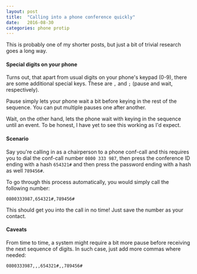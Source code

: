 ```yaml
---
layout: post
title:  "Calling into a phone conference quickly"
date:   2016-08-30
categories: phone protip
---
```


This is probably one of my shorter posts, but just a bit of trivial research goes a long way.

#### Special digits on your phone

Turns out, that apart from usual digits on your phone's keypad (0-9), there are some additional special keys. These are ```,``` and ```;``` (pause and wait, respectively).

Pause simply lets your phone wait a bit before keying in the rest of the sequence. You can put multiple pauses one after another.

Wait, on the other hand, lets the phone wait with keying in the sequence until an event. To be honest, I have yet to see this working as I'd expect.

#### Scenario

Say you're calling in as a chairperson to a phone conf-call and this requires you to dial the conf-call number ```0800 333 987```, then press the conference ID ending with a hash ```654321#``` and then press the password ending with a hash as well ```789456#```.

To go through this process automatically, you would simply call the following number:

    0800333987,654321#,789456#

This should get you into the call in no time! Just save the number as your contact.

#### Caveats

From time to time, a system might require a bit more pause before receiving the next sequence of digits. In such case, just add more commas where needed:

    0800333987,,,654321#,,789456#

